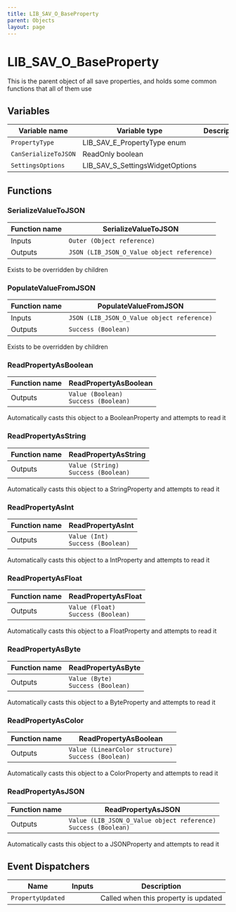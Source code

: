 ```yaml
---
title: LIB_SAV_O_BaseProperty
parent: Objects
layout: page
---
```


# LIB_SAV_O_BaseProperty

This is the parent object of all save properties, and holds some common functions that all of them use

## Variables

| Variable name | Variable type | Description |
| --- | --- | --- |
| `PropertyType` | LIB_SAV_E_PropertyType enum | |
| `CanSerializeToJSON` | ReadOnly boolean | |
| `SettingsOptions` | LIB_SAV_S_SettingsWidgetOptions |  |

## Functions

### SerializeValueToJSON

| Function name | SerializeValueToJSON |
| --- | --- |
| Inputs | `Outer (Object reference)` |
| Outputs | `JSON (LIB_JSON_O_Value object reference)` |

Exists to be overridden by children

### PopulateValueFromJSON

| Function name | PopulateValueFromJSON |
| --- | --- |
| Inputs | `JSON (LIB_JSON_O_Value object reference)` |
| Outputs | `Success (Boolean)` |

Exists to be overridden by children

### ReadPropertyAsBoolean

| Function name | ReadPropertyAsBoolean |
| --- | --- |
| Outputs | `Value (Boolean)`</br>`Success (Boolean)` |

Automatically casts this object to a BooleanProperty and attempts to read it

### ReadPropertyAsString

| Function name | ReadPropertyAsString |
| --- | --- |
| Outputs | `Value (String)`</br>`Success (Boolean)` |

Automatically casts this object to a StringProperty and attempts to read it

### ReadPropertyAsInt

| Function name | ReadPropertyAsInt |
| --- | --- |
| Outputs | `Value (Int)`</br>`Success (Boolean)` |

Automatically casts this object to a IntProperty and attempts to read it

### ReadPropertyAsFloat

| Function name | ReadPropertyAsFloat |
| --- | --- |
| Outputs | `Value (Float)`</br>`Success (Boolean)` |

Automatically casts this object to a FloatProperty and attempts to read it

### ReadPropertyAsByte

| Function name | ReadPropertyAsByte |
| --- | --- |
| Outputs | `Value (Byte)`</br>`Success (Boolean)` |

Automatically casts this object to a ByteProperty and attempts to read it

### ReadPropertyAsColor

| Function name | ReadPropertyAsBoolean |
| --- | --- |
| Outputs | `Value (LinearColor structure)`</br>`Success (Boolean)` |

Automatically casts this object to a ColorProperty and attempts to read it

### ReadPropertyAsJSON

| Function name | ReadPropertyAsJSON |
| --- | --- |
| Outputs | `Value (LIB_JSON_O_Value object reference)`</br>`Success (Boolean)` |

Automatically casts this object to a JSONProperty and attempts to read it

## Event Dispatchers

| Name | Inputs | Description |
| --- | --- | --- |
| `PropertyUpdated` | | Called when this property is updated |

